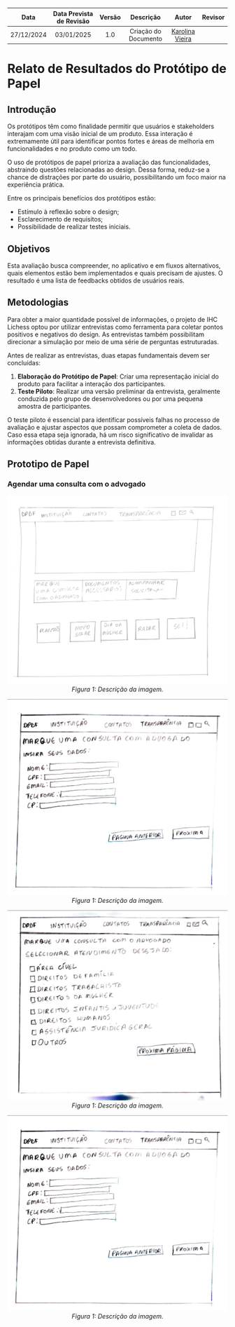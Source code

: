 |    **Data**    | **Data Prevista de Revisão** | **Versão** |        **Descrição**        |                 **Autor**                 |                **Revisor**                 |
|:--------------:|:---------------------------:|:----------:|:---------------------------:|:-----------------------------------------:|:------------------------------------------:|
|  27/12/2024    |        03/01/2025          |    1.0     |     Criação do Documento     | [Karolina Vieira](https://github.com/Karolina91) |

# Relato de Resultados do Protótipo de Papel  

## Introdução  

Os protótipos têm como finalidade permitir que usuários e stakeholders interajam com uma visão inicial de um produto. Essa interação é extremamente útil para identificar pontos fortes e áreas de melhoria em funcionalidades e no produto como um todo.  

O uso de protótipos de papel prioriza a avaliação das funcionalidades, abstraindo questões relacionadas ao design. Dessa forma, reduz-se a chance de distrações por parte do usuário, possibilitando um foco maior na experiência prática.  

Entre os principais benefícios dos protótipos estão:  
- Estímulo à reflexão sobre o design;  
- Esclarecimento de requisitos;  
- Possibilidade de realizar testes iniciais.  

## Objetivos  

Esta avaliação busca compreender, no aplicativo e em fluxos alternativos, quais elementos estão bem implementados e quais precisam de ajustes. O resultado é uma lista de feedbacks obtidos de usuários reais.  
## Metodologias  

Para obter a maior quantidade possível de informações, o projeto de IHC Lichess optou por utilizar entrevistas como ferramenta para coletar pontos positivos e negativos do design. As entrevistas também possibilitam direcionar a simulação por meio de uma série de perguntas estruturadas.  

Antes de realizar as entrevistas, duas etapas fundamentais devem ser concluídas:  
1. **Elaboração do Protótipo de Papel**: Criar uma representação inicial do produto para facilitar a interação dos participantes.  
2. **Teste Piloto**: Realizar uma versão preliminar da entrevista, geralmente conduzida pelo grupo de desenvolvedores ou por uma pequena amostra de participantes.  

O teste piloto é essencial para identificar possíveis falhas no processo de avaliação e ajustar aspectos que possam comprometer a coleta de dados. Caso essa etapa seja ignorada, há um risco significativo de invalidar as informações obtidas durante a entrevista definitiva.  

## Prototipo de Papel

### Agendar uma consulta com o advogado 

<p align="center">
  <img src = "..\assets\images\dpdf 1.jpg"/>
  <br />
  <em>Figura 1: Descrição da imagem.</em>
</p>

<p align="center">
  <img src = "..\assets\images\protoripo2.jpg"/>
  <br />
  <em>Figura 1: Descrição da imagem.</em>
</p>

<p align="center">
  <img src = "..\assets\images\protoripo3.jpg"/>
  <br />
  <em>Figura 1: Descrição da imagem.</em>
</p>

<p align="center">
  <img src = "..\assets\images\protoripo2.jpg"/>
  <br />
  <em>Figura 1: Descrição da imagem.</em>
</p>
